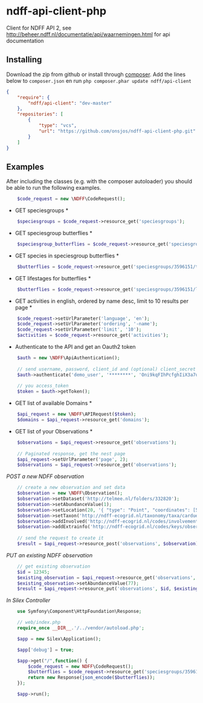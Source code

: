 ndff-api-client-php
===================
Client for NDFF API 2, see http://beheer.ndff.nl/documentatie/api/waarnemingen.html for api documentation


Installing
------------------------
Download the zip from github or install through [composer](www.getcomposer.org). Add the lines below to `composer.json` en run
`php composer.phar update ndff/api-client`
``` JSON
{
    "require": {
        "ndff/api-client": "dev-master"
    },
    "repositories": [
        {
            "type": "vcs",
            "url": "https://github.com/onsjos/ndff-api-client-php.git"
        }
    ]    
}
```

Examples
------------------------
After including the classes (e.g. with the composer autoloader) you should be able
to run the following examples.

``` php
    $code_request = new \NDFF\CodeRequest();
```
* GET speciesgroups *
``` php
    $speciesgroups = $code_request->resource_get('speciesgroups');
```

* GET speciesgroup butterflies *
``` php
    $speciesgroup_butterflies = $code_request->resource_get('speciesgroups/3596151');
```

* GET species in speciesgroup butterflies *
``` php
    $butterflies = $code_request->resource_get('speciesgroups/3596151/taxa');
```

* GET lifestages for butterflies *
``` php
    $butterflies = $code_request->resource_get('speciesgroups/3596151/lifestages');
```

* GET activities in english, ordered by name desc, limit to 10 results per page *
``` php
    $code_request->setUrlParameter('language', 'en');
    $code_request->setUrlParameter('ordering', '-name');
    $code_request->setUrlParameter('limit', '10');
    $activities = $code_request->resource_get('activities');
```

* Authenticate to the API and get an Oauth2 token
``` php
    $auth = new \NDFF\ApiAuthentication();
    
    // send username, password, client_id and (optional) client_secret
    $auth->authenticate('demo_user', '********', 'Oni9kqFIhPcfghIiX3a7ujFaF04M1T5w0ZUaYLUY', 'VbwYXdrn3QTGjtOUc9ZRXCNQJXH0DDNSGGTEB7sv343Pr2WA3tcx1IOx914dE2Mi0E9IWsxQ4y1EeEYJPowxvJwKiJIqtonVCrGZom4zQeYtpj3diHWxDRv3BcQCcHAuP');
    
    // you access_token
    $token = $auth->getToken();
```

* GET list of available Domains *
``` php
    $api_request = new \NDFF\APIRequest($token);
    $domains = $api_request->resource_get('domains');
```

* GET list of your Observations *
``` php
    $observations = $api_request->resource_get('observations');
    
    // Paginated response, get the nest page
    $api_request->setUrlParameter('page', 2);
    $observations = $api_request->resource_get('observations');
```

*POST a new NDFF observation*

``` php
    // create a new observation and set data
    $observation = new \NDFF\Observation();
    $observation->setDataset('http://telmee.nl/folders/332820');
    $observation->setAbundanceValue(1);
    $observation->setLocation(20, '{ "type": "Point", "coordinates": [5.850, 51.976]}');
    $observation->setTaxon('http://ndff-ecogrid.nl/taxonomy/taxa/cardueliscarduelis');
    $observation->addInvolved('http://ndff-ecogrid.nl/codes/involvementtypes/submitter', 'http://telmee.nl/contacts/persons/1170850');
    $observation->addExtrainfo('http://ndff-ecogrid.nl/codes/keys/observation/evidence', 'http://ndff-ecogrid.nl/codes/domainvalues/observation/evidence/photograph');
    
    // send the request to create it
    $result = $api_request->resource_post('observations', $observation);
```

*PUT an existing NDFF observation*

``` php
    // get existing observation
    $id = 12345;
    $existing_observation = $api_request->resource_get('observations', $id);
    $existing_observation->setAbundanceValue(77);
    $result = $api_request->resource_put('observations', $id, $existing_observation);
```

*In Silex Controller*
``` php
    use Symfony\Component\HttpFoundation\Response;

    // web/index.php
    require_once __DIR__.'/../vendor/autoload.php';

    $app = new Silex\Application();

    $app['debug'] = true;

    $app->get("/",function() {
        $code_request = new NDFF\CodeRequest();
        $butterflies = $code_request->resource_get('speciesgroups/3596151/taxa');
        return new Response(json_encode($butterflies));
    });

    $app->run();
```